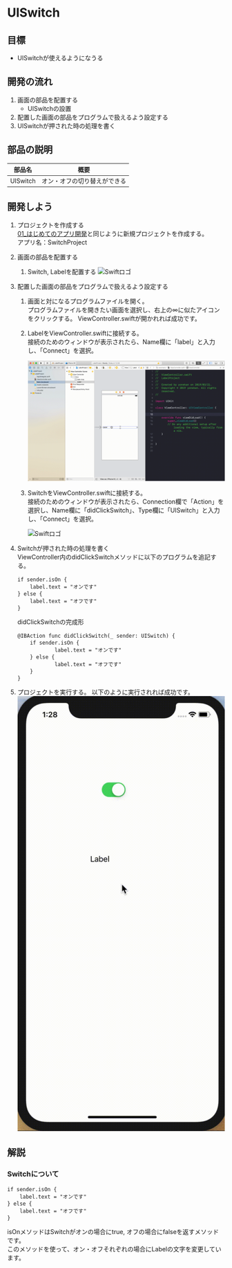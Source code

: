 # UISwitch

## 目標
- UISwitchが使えるようになうる

## 開発の流れ

1. 画面の部品を配置する
	- UISwitchの設置
2. 配置した画面の部品をプログラムで扱えるよう設定する
3. UISwitchが押された時の処理を書く

## 部品の説明

|部品名|概要|
|---|---|
| UISwitch |オン・オフの切り替えができる|

## 開発しよう

1. プロジェクトを作成する  
	[01_はじめてのアプリ開発](../01_はじめてのアプリ開発.md)と同じように新規プロジェクトを作成する。  
	アプリ名：SwitchProject
	
2. 画面の部品を配置する
	1. Switch, Labelを配置する
		![Swiftロゴ](./img/place_switch.gif)

3. 配置した画面の部品をプログラムで扱えるよう設定する
	1. 画面と対になるプログラムファイルを開く。  
		プログラムファイルを開きたい画面を選択し、右上の∞に似たアイコンをクリックする。
		ViewController.swiftが開かれれば成功です。

	2. LabelをViewController.swiftに接続する。  
		接続のためのウィンドウが表示されたら、Name欄に「label」と入力し、「Connect」を選択。
		
		![Swiftロゴ](./img/connect_label.gif)

	3. SwitchをViewController.swiftに接続する。  
	接続のためのウィンドウが表示されたら、Connection欄で「Action」を選択し、Name欄に「didClickSwitch」、Type欄に「UISwitch」と入力し、「Connect」を選択。

		![Swiftロゴ](./img/connect_switch.gif)

4. Switchが押された時の処理を書く  
  ViewController内のdidClickSwitchメソッドに以下のプログラムを追記する。

	``` 
	if sender.isOn {
		label.text = "オンです"
	} else {
		label.text = "オフです"
	}
	```
  
	didClickSwitchの完成形

	```
	@IBAction func didClickSwitch(_ sender: UISwitch) {
		if sender.isOn {
				label.text = "オンです"
		} else {
				label.text = "オフです"
		}
	}
	```

5. プロジェクトを実行する。
	以下のように実行されれば成功です。
	![Swiftロゴ](./img/SwitchProject.gif)

## 解説

### Switchについて
``` 
if sender.isOn {
	label.text = "オンです"
} else {
	label.text = "オフです"
}
```

isOnメソッドはSwitchがオンの場合にtrue, オフの場合にfalseを返すメソッドです。  
このメソッドを使って、オン・オフそれぞれの場合にLabelの文字を変更しています。